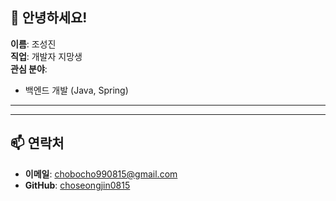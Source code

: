 
## 👋 안녕하세요!  
**이름**: 조성진  
**직업**: 개발자 지망생  
**관심 분야**:  
- 백엔드 개발 (Java, Spring)  


---


---

## 📫 연락처  
- **이메일**: chobocho990815@gmail.com  
- **GitHub**: [choseongjin0815](https://github.com/choseongjin0815)  

